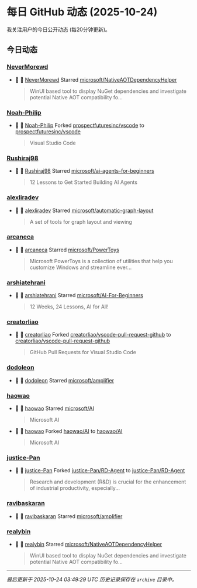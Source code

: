 # 每日 GitHub 动态 (2025-10-24)

我关注用户的今日公开动态 (每20分钟更新)。

## 今日动态

### [NeverMorewd](https://github.com/NeverMorewd)
- 🌟 👤 [NeverMorewd](https://github.com/NeverMorewd) Starred [microsoft/NativeAOTDependencyHelper](https://github.com/microsoft/NativeAOTDependencyHelper)
  > WinUI based tool to display NuGet dependencies and investigate potential Native AOT compatibility fo...

### [Noah-Philip](https://github.com/Noah-Philip)
- 🍴 👤 [Noah-Philip](https://github.com/Noah-Philip) Forked [prospectfuturesinc/vscode](https://github.com/prospectfuturesinc/vscode) to [prospectfuturesinc/vscode](https://github.com/prospectfuturesinc/vscode)
  > Visual Studio Code

### [Rushiraj98](https://github.com/Rushiraj98)
- 🌟 👤 [Rushiraj98](https://github.com/Rushiraj98) Starred [microsoft/ai-agents-for-beginners](https://github.com/microsoft/ai-agents-for-beginners)
  > 12 Lessons to Get Started Building AI Agents

### [alexliradev](https://github.com/alexliradev)
- 🌟 👤 [alexliradev](https://github.com/alexliradev) Starred [microsoft/automatic-graph-layout](https://github.com/microsoft/automatic-graph-layout)
  > A set of tools for graph layout and viewing

### [arcaneca](https://github.com/arcaneca)
- 🌟 👤 [arcaneca](https://github.com/arcaneca) Starred [microsoft/PowerToys](https://github.com/microsoft/PowerToys)
  > Microsoft PowerToys is a collection of utilities that help you customize Windows and streamline ever...

### [arshiatehrani](https://github.com/arshiatehrani)
- 🌟 👤 [arshiatehrani](https://github.com/arshiatehrani) Starred [microsoft/AI-For-Beginners](https://github.com/microsoft/AI-For-Beginners)
  > 12 Weeks, 24 Lessons, AI for All!

### [creatorliao](https://github.com/creatorliao)
- 🍴 👤 [creatorliao](https://github.com/creatorliao) Forked [creatorliao/vscode-pull-request-github](https://github.com/creatorliao/vscode-pull-request-github) to [creatorliao/vscode-pull-request-github](https://github.com/creatorliao/vscode-pull-request-github)
  > GitHub Pull Requests for Visual Studio Code

### [dodoleon](https://github.com/dodoleon)
- 🌟 👤 [dodoleon](https://github.com/dodoleon) Starred [microsoft/amplifier](https://github.com/microsoft/amplifier)

### [haowao](https://github.com/haowao)
- 🌟 👤 [haowao](https://github.com/haowao) Starred [microsoft/AI](https://github.com/microsoft/AI)
  > Microsoft AI
- 🍴 👤 [haowao](https://github.com/haowao) Forked [haowao/AI](https://github.com/haowao/AI) to [haowao/AI](https://github.com/haowao/AI)
  > Microsoft AI

### [justice-Pan](https://github.com/justice-Pan)
- 🍴 👤 [justice-Pan](https://github.com/justice-Pan) Forked [justice-Pan/RD-Agent](https://github.com/justice-Pan/RD-Agent) to [justice-Pan/RD-Agent](https://github.com/justice-Pan/RD-Agent)
  > Research and development (R&D) is crucial for the enhancement of industrial productivity, especially...

### [ravibaskaran](https://github.com/ravibaskaran)
- 🌟 👤 [ravibaskaran](https://github.com/ravibaskaran) Starred [microsoft/amplifier](https://github.com/microsoft/amplifier)

### [realybin](https://github.com/realybin)
- 🌟 👤 [realybin](https://github.com/realybin) Starred [microsoft/NativeAOTDependencyHelper](https://github.com/microsoft/NativeAOTDependencyHelper)
  > WinUI based tool to display NuGet dependencies and investigate potential Native AOT compatibility fo...


---
*最后更新于 2025-10-24 03:49:29 UTC*
*历史记录保存在 `archive` 目录中。*
